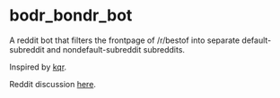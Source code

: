 bodr_bondr_bot
==============

A reddit bot that filters the frontpage of /r/bestof into separate default-subreddit and nondefault-subreddit subreddits.

Inspired by [kqr](http://www.reddit.com/r/bestof/comments/xygvd/discussion_for_bestof/c5qstm7?context=4).


Reddit discussion [here](http://www.reddit.com/r/bestof/comments/xzh7c/i_built_a_bot_that_filters_the_rbestof_frontpage/).